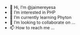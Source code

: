 - 👋 Hi, I’m @jaimereyesa
- 👀 I’m interested in PHP
- 🌱 I’m currently learning Phyton
- 💞️ I’m looking to collaborate on ...
- 📫 How to reach me ...

<!---
jaimereyesa/jaimereyesa is a ✨ special ✨ repository because its `README.md` (this file) appears on your GitHub profile.
You can click the Preview link to take a look at your changes.
--->
